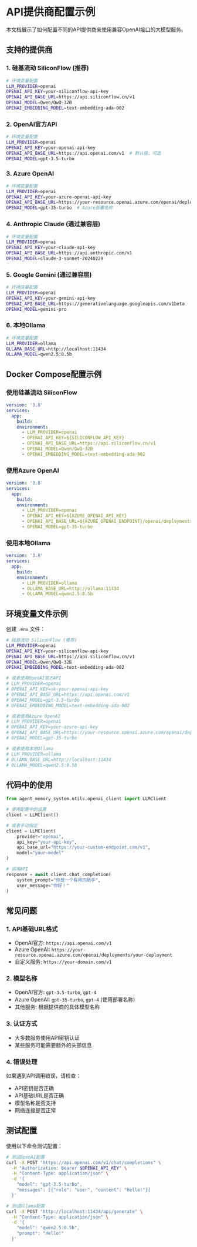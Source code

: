 # API提供商配置示例

本文档展示了如何配置不同的API提供商来使用兼容OpenAI接口的大模型服务。

## 支持的提供商

### 1. 硅基流动 SiliconFlow (推荐)
```bash
# 环境变量配置
LLM_PROVIDER=openai
OPENAI_API_KEY=your-siliconflow-api-key
OPENAI_API_BASE_URL=https://api.siliconflow.cn/v1
OPENAI_MODEL=Qwen/QwQ-32B
OPENAI_EMBEDDING_MODEL=text-embedding-ada-002
```

### 2. OpenAI官方API
```bash
# 环境变量配置
LLM_PROVIDER=openai
OPENAI_API_KEY=your-openai-api-key
OPENAI_API_BASE_URL=https://api.openai.com/v1  # 默认值，可选
OPENAI_MODEL=gpt-3.5-turbo
```

### 3. Azure OpenAI
```bash
# 环境变量配置
LLM_PROVIDER=openai
OPENAI_API_KEY=your-azure-openai-api-key
OPENAI_API_BASE_URL=https://your-resource.openai.azure.com/openai/deployments/your-deployment
OPENAI_MODEL=gpt-35-turbo  # Azure部署名称
```

### 4. Anthropic Claude (通过兼容层)
```bash
# 环境变量配置
LLM_PROVIDER=openai
OPENAI_API_KEY=your-claude-api-key
OPENAI_API_BASE_URL=https://api.anthropic.com/v1
OPENAI_MODEL=claude-3-sonnet-20240229
```

### 5. Google Gemini (通过兼容层)
```bash
# 环境变量配置
LLM_PROVIDER=openai
OPENAI_API_KEY=your-gemini-api-key
OPENAI_API_BASE_URL=https://generativelanguage.googleapis.com/v1beta
OPENAI_MODEL=gemini-pro
```

### 6. 本地Ollama
```bash
# 环境变量配置
LLM_PROVIDER=ollama
OLLAMA_BASE_URL=http://localhost:11434
OLLAMA_MODEL=qwen2.5:0.5b
```

## Docker Compose配置示例

### 使用硅基流动 SiliconFlow
```yaml
version: '3.8'
services:
  app:
    build: .
    environment:
      - LLM_PROVIDER=openai
      - OPENAI_API_KEY=${SILICONFLOW_API_KEY}
      - OPENAI_API_BASE_URL=https://api.siliconflow.cn/v1
      - OPENAI_MODEL=Qwen/QwQ-32B
      - OPENAI_EMBEDDING_MODEL=text-embedding-ada-002
```

### 使用Azure OpenAI
```yaml
version: '3.8'
services:
  app:
    build: .
    environment:
      - LLM_PROVIDER=openai
      - OPENAI_API_KEY=${AZURE_OPENAI_API_KEY}
      - OPENAI_API_BASE_URL=${AZURE_OPENAI_ENDPOINT}/openai/deployments/${AZURE_OPENAI_DEPLOYMENT}
      - OPENAI_MODEL=gpt-35-turbo
```

### 使用本地Ollama
```yaml
version: '3.8'
services:
  app:
    build: .
    environment:
      - LLM_PROVIDER=ollama
      - OLLAMA_BASE_URL=http://ollama:11434
      - OLLAMA_MODEL=qwen2.5:0.5b
```

## 环境变量文件示例

创建 `.env` 文件：

```bash
# 硅基流动 SiliconFlow (推荐)
LLM_PROVIDER=openai
OPENAI_API_KEY=your-siliconflow-api-key
OPENAI_API_BASE_URL=https://api.siliconflow.cn/v1
OPENAI_MODEL=Qwen/QwQ-32B
OPENAI_EMBEDDING_MODEL=text-embedding-ada-002

# 或者使用OpenAI官方API
# LLM_PROVIDER=openai
# OPENAI_API_KEY=sk-your-openai-api-key
# OPENAI_API_BASE_URL=https://api.openai.com/v1
# OPENAI_MODEL=gpt-3.5-turbo
# OPENAI_EMBEDDING_MODEL=text-embedding-ada-002

# 或者使用Azure OpenAI
# LLM_PROVIDER=openai
# OPENAI_API_KEY=your-azure-api-key
# OPENAI_API_BASE_URL=https://your-resource.openai.azure.com/openai/deployments/your-deployment
# OPENAI_MODEL=gpt-35-turbo

# 或者使用本地Ollama
# LLM_PROVIDER=ollama
# OLLAMA_BASE_URL=http://localhost:11434
# OLLAMA_MODEL=qwen2.5:0.5b
```

## 代码中的使用

```python
from agent_memory_system.utils.openai_client import LLMClient

# 使用配置中的设置
client = LLMClient()

# 或者手动指定
client = LLMClient(
    provider="openai",
    api_key="your-api-key",
    api_base_url="https://your-custom-endpoint.com/v1",
    model="your-model"
)

# 调用API
response = await client.chat_completion(
    system_prompt="你是一个有用的助手",
    user_message="你好！"
)
```

## 常见问题

### 1. API基础URL格式
- OpenAI官方: `https://api.openai.com/v1`
- Azure OpenAI: `https://your-resource.openai.azure.com/openai/deployments/your-deployment`
- 自定义服务: `https://your-domain.com/v1`

### 2. 模型名称
- OpenAI官方: `gpt-3.5-turbo`, `gpt-4`
- Azure OpenAI: `gpt-35-turbo`, `gpt-4` (使用部署名称)
- 其他服务: 根据提供商的具体模型名称

### 3. 认证方式
- 大多数服务使用API密钥认证
- 某些服务可能需要额外的头部信息

### 4. 错误处理
如果遇到API调用错误，请检查：
- API密钥是否正确
- API基础URL是否正确
- 模型名称是否支持
- 网络连接是否正常

## 测试配置

使用以下命令测试配置：

```bash
# 测试OpenAI配置
curl -X POST "https://api.openai.com/v1/chat/completions" \
  -H "Authorization: Bearer $OPENAI_API_KEY" \
  -H "Content-Type: application/json" \
  -d '{
    "model": "gpt-3.5-turbo",
    "messages": [{"role": "user", "content": "Hello!"}]
  }'

# 测试Ollama配置
curl -X POST "http://localhost:11434/api/generate" \
  -H "Content-Type: application/json" \
  -d '{
    "model": "qwen2.5:0.5b",
    "prompt": "Hello!"
  }'
``` 